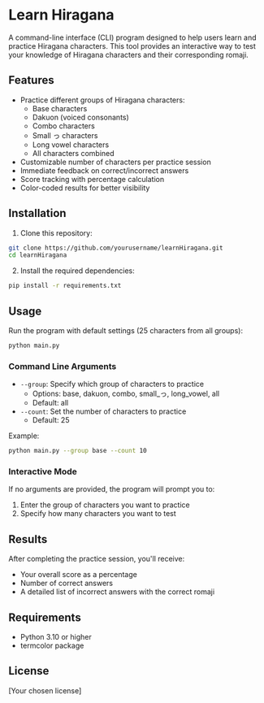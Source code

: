 # Learn Hiragana

A command-line interface (CLI) program designed to help users learn and practice Hiragana characters. This tool provides an interactive way to test your knowledge of Hiragana characters and their corresponding romaji.

## Features

- Practice different groups of Hiragana characters:
  - Base characters
  - Dakuon (voiced consonants)
  - Combo characters
  - Small っ characters
  - Long vowel characters
  - All characters combined
- Customizable number of characters per practice session
- Immediate feedback on correct/incorrect answers
- Score tracking with percentage calculation
- Color-coded results for better visibility

## Installation

1. Clone this repository:
```bash
git clone https://github.com/yourusername/learnHiragana.git
cd learnHiragana
```

2. Install the required dependencies:
```bash
pip install -r requirements.txt
```

## Usage

Run the program with default settings (25 characters from all groups):
```bash
python main.py
```

### Command Line Arguments

- `--group`: Specify which group of characters to practice
  - Options: base, dakuon, combo, small_っ, long_vowel, all
  - Default: all
- `--count`: Set the number of characters to practice
  - Default: 25

Example:
```bash
python main.py --group base --count 10
```

### Interactive Mode

If no arguments are provided, the program will prompt you to:
1. Enter the group of characters you want to practice
2. Specify how many characters you want to test

## Results

After completing the practice session, you'll receive:
- Your overall score as a percentage
- Number of correct answers
- A detailed list of incorrect answers with the correct romaji

## Requirements

- Python 3.10 or higher
- termcolor package

## License

[Your chosen license]
